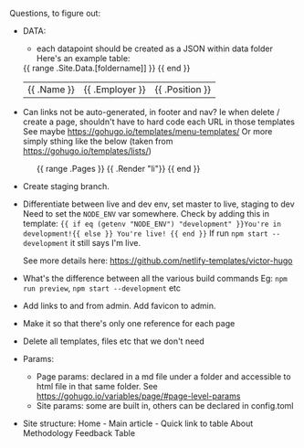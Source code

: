 Questions, to figure out:

- DATA:
    - each datapoint should be created as a JSON within data folder 
    Here's an example table:
    <table>
    {{ range .Site.Data.[foldername]] }}
    <tr>
        <td>{{ .Name }}</td>
        <td>{{ .Employer }}</td>
        <td>{{ .Position }}</td>
    </tr>
    {{ end }}
    </table>

- Can links not be auto-generated, in footer and nav? 
    Ie when delete / create a page, shouldn't have to hard code each URL in those templates
    See maybe https://gohugo.io/templates/menu-templates/
    Or more simply sthing like the below (taken from https://gohugo.io/templates/lists/)
        <ul>
            <!-- Renders the li.html content view for each content/posts/*.md -->
            {{ range .Pages }}
            {{ .Render "li"}}
            {{ end }}
        </ul>

- Create staging branch. 
    
- Differentiate between live and dev env, set master to live, staging to dev
    Need to set the `NODE_ENV` var somewhere. 
    Check by adding this in template:
    `{{ if eq (getenv "NODE_ENV") "development" }}You're in development!{{ else }} You're live! {{ end }}`
    If run `npm start --development` it still says I'm live.

    See more details here: https://github.com/netlify-templates/victor-hugo

- What's the difference between all the various build commands
    Eg: `npm run preview`, `npm start --development` etc

- Add links to and from admin. Add favicon to admin.

- Make it so that there's only one reference for each page

- Delete all templates, files etc that we don't need

- Params:
    - Page params: declared in a md file under a folder and accessible to html file in that same folder. See https://gohugo.io/variables/page/#page-level-params
    - Site params: some are built in, others can be declared in config.toml

- Site structure:
    Home
        - Main article
        - Quick link to table
    About
    Methodology
    Feedback
    Table